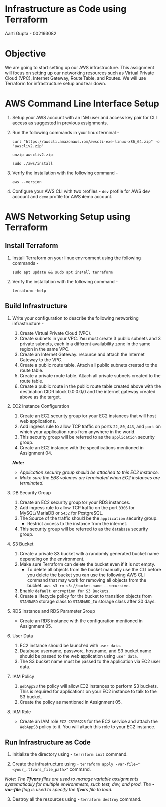 # Infrastructure as Code using Terraform

Aarti Gupta - 002193082

# Objective

We are going to start setting up our AWS infrastructure. This assignment will focus on setting up our networking resources such as Virtual Private Cloud (VPC), Internet Gateway, Route Table, and Routes. We will use Terraform for infrastructure setup and tear down.

# AWS Command Line Interface Setup

1. Setup your AWS account with an IAM user and access key pair for CLI access as suggested in previous assignments.
   
2. Run the following commands in your linux terminal - 
   ```
   curl "https://awscli.amazonaws.com/awscli-exe-linux-x86_64.zip" -o "awscliv2.zip"
   
   unzip awscliv2.zip
   
   sudo ./aws/install
   ```
3. Verify the installation with the following command - 
   ```
   aws --version
   ```

4. Configure your AWS CLI with two profiles - `dev` profile for AWS dev account and `demo` profile for AWS demo account.


# AWS Networking Setup using Terraform

## Install Terraform
1. Install Terraform on your linux environment using the following commands - 
   ```
   sudo apt update && sudo apt install terraform
   ```

2. Verify the installation with the following command - 
   ```
   terraform -help
   ```

## Build Infrastructure

1. Write your configuration to describe the following networking infrastructure - 
   1. Create Virtual Private Cloud (VPC).
   2. Create subnets in your VPC. You must create 3 public subnets and 3 private subnets, each in a different availability zone in the same region in the same VPC.
   3. Create an Internet Gateway. resource and attach the Internet Gateway to the VPC.
   4. Create a public route table. Attach all public subnets created to the route table.
   5. Create a private route table. Attach all private subnets created to the route table.
   6. Create a public route in the public route table created above with the destination CIDR block 0.0.0.0/0 and the internet gateway created above as the target.

2. EC2 Instance Configuration
   1. Create an EC2 security group for your EC2 instances that will host web applications.
   2. Add ingress rule to allow TCP traffic on ports `22`, `80`, `443`, and `port` on which your application runs from anywhere in the world.
   3.  This security group will be referred to as the `application` security group.
   4. Create an EC2 instance with the specifications mentioned in Assignment 04.
   
   <i><b>Note:</b>
      - Application security group should be attached to this EC2 instance.
      - Make sure the EBS volumes are terminated when EC2 instances are terminated.</i>

3. DB Security Group
   1. Create an EC2 security group for your RDS instances. 
   2. Add ingress rule to allow TCP traffic on the port `3306` for MySQL/MariaDB or `5432` for PostgreSQL.
   3. The Source of the traffic should be the `application` security group. 
         - Restrict access to the instance from the internet.
   4. This security group will be referred to as the `database` security group.

4. S3 Bucket
   1. Create a private S3 bucket with a randomly generated bucket name depending on the environment.
   2. Make sure Terraform can delete the bucket even if it is not empty.
         - To delete all objects from the bucket manually use the CLI before you delete the bucket you can use the following AWS CLI command that may work for removing all objects from the bucket. `aws s3 rm s3://bucket-name --recursive`. 
   3. Enable `default encryption for S3 Buckets`.
   4. Create a lifecycle policy for the bucket to transition objects from `STANDARD` storage class to `STANDARD_IA` storage class after 30 days.

5. RDS Instance and RDS Parameter Group
   - Create an RDS instance with the configuration mentioned in Assignment 05.

6. User Data
   1. EC2 instance should be launched with `user data`.
   2. Database username, password, hostname, and S3 bucket name should be passed to the web application using `user data`.
   3. The S3 bucket name must be passed to the application via EC2 user data.

7. IAM Policy
   1. `WebAppS3` the policy will allow EC2 instances to perform S3 buckets. This is required for applications on your EC2 instance to talk to the S3 bucket.
   2. Create the policy as mentioned in Assignment 05.

8. IAM Role
   - Create an IAM role `EC2-CSYE6225` for the EC2 service and attach the `WebAppS3` policy to it. You will attach this role to your EC2 instance.

## Run Infrastructure as Code

1. Initialize the directory using - `terraform init` command.

2. Create the infrastructure using - `terraform apply -var-file="<your_.tfvars_file_path>"` command.

<i>Note: The <b>Tfvars</b> files are used to manage variable assignments systematically for multiple environments, such test, dev, and prod. The <b>-var-file</b> flag is used to specify the tfvars file to load.</i>

3. Destroy all the resources using - `terraform destroy` command.




